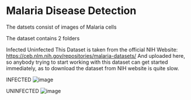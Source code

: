 # Malaria Disease Detection
The datsets consist of images of Malaria cells 

The dataset contains 2 folders

Infected
Uninfected
This Dataset is taken from the official NIH Website: https://ceb.nlm.nih.gov/repositories/malaria-datasets/
And uploaded here, so anybody trying to start working with this dataset can get started immediately, as to download the
dataset from NIH website is quite slow.


INFECTED
![image](https://user-images.githubusercontent.com/31736193/126045757-8b1badea-f623-4371-b066-189a462cb6e8.png)

UNINFECTED
![image](https://user-images.githubusercontent.com/31736193/126045782-9605572b-1fdb-4f15-be25-02b4156bf60f.png)
